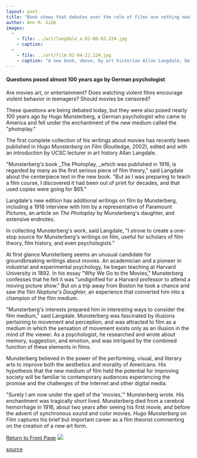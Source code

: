 ```yaml
---
layout: post
title: "Book shows that debates over the role of films are nothing new"
author: Ann M. Gibb
images:
  -
    - file: ../art/langdale_a.02-06-03.224.jpg
    - caption: 
  -
    - file: ../art/film.02-04-22.224.jpg
    - caption: "A new book, above, by art historian Allan Langdale, below, collects all the writings on film by Hugo Munsterberg, an early film theorist. Photo of Langdale: Angelica Farber."
---
```


#### **Questions posed almost 100 years ago by German psychologist**

Are movies art, or entertainment? Does watching violent films encourage violent behavior in teenagers? Should movies be censored?

These questions are being debated today, but they were also posed nearly 100 years ago by Hugo Munsterberg, a German psychologist who came to America and fell under the enchantment of the new medium called the "photoplay."

The first complete collection of his writings about movies has recently been published in _Hugo Munsterberg on Film_ (Routledge, 2002), edited and with an introduction by UCSC lecturer in art history Allan Langdale.   
  
"Munsterberg's book _The Photoplay, _which was published in 1916, is regarded by many as the first serious piece of film theory," said Langdale about the centerpiece text in the new book. "But as I was preparing to teach a film course, I discovered it had been out of print for decades, and that used copies were going for $65."  
  
Langdale's new edition has additional writings on film by Munsterberg, including a 1916 interview with him by a representative of Paramount Pictures, an article on _The Photoplay_ by Munsterberg's daughter, and extensive endnotes.

In collecting Munsterberg's work, said Langdale, "I strove to create a one-stop source for Munsterberg's writings on film, useful for scholars of film theory, film history, and even psychologists."  
  
At first glance Munsterberg seems an unusual candidate for groundbreaking writings about movies. An academician and a pioneer in industrial and experimental psychology, he began teaching at Harvard University in 1892. In his essay "Why We Go to the Movies," Munsterberg confesses that he felt it was "undignified for a Harvard professor to attend a moving picture show." But on a trip away from Boston he took a chance and saw the film _Neptune's Daughter,_ an experience that converted him into a champion of the film medium.  
  
"Munsterberg's interests prepared him in interesting ways to consider the film medium," said Langdale. Munsterberg was fascinated by illusions pertaining to movement and perception, and was attracted to film as a medium in which the sensation of movement exists only as an illusion in the mind of the viewer. As a psychologist, he researched and wrote about memory, suggestion, and emotion, and was intrigued by the combined function of these elements in films.  
  
Munsterberg believed in the power of the performing, visual, and literary arts to improve both the aesthetics and morality of Americans. His hypothesis that the new medium of film held the potential for improving society will be familiar to contemporary audiences experiencing the promise and the challenges of the Internet and other digital media.   
  
"Surely I am now under the spell of the 'movies,'" Munsterberg wrote. His enchantment was tragically short lived. Munsterberg died from a cerebral hemorrhage in 1916, about two years after seeing his first movie, and before the advent of synchronous sound and color movies. _Hugo Munsterberg on Film_ captures his brief but important career as a film theorist commenting on the creation of a new art form.

  

[Return to Front Page][1] ![ ][2]

[1]: ../../index.html
[2]: ../../images/trans.gif

[source](http://www1.ucsc.edu/currents/01-02/06-03/film.html "Permalink to film")
